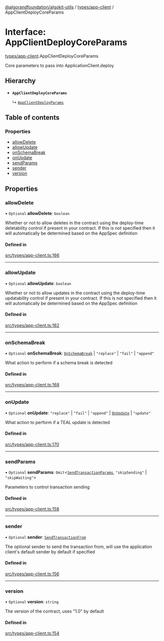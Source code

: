 [@algorandfoundation/algokit-utils](../README.md) / [types/app-client](../modules/types_app_client.md) / AppClientDeployCoreParams

# Interface: AppClientDeployCoreParams

[types/app-client](../modules/types_app_client.md).AppClientDeployCoreParams

Core parameters to pass into ApplicationClient.deploy

## Hierarchy

- **`AppClientDeployCoreParams`**

  ↳ [`AppClientDeployParams`](types_app_client.AppClientDeployParams.md)

## Table of contents

### Properties

- [allowDelete](types_app_client.AppClientDeployCoreParams.md#allowdelete)
- [allowUpdate](types_app_client.AppClientDeployCoreParams.md#allowupdate)
- [onSchemaBreak](types_app_client.AppClientDeployCoreParams.md#onschemabreak)
- [onUpdate](types_app_client.AppClientDeployCoreParams.md#onupdate)
- [sendParams](types_app_client.AppClientDeployCoreParams.md#sendparams)
- [sender](types_app_client.AppClientDeployCoreParams.md#sender)
- [version](types_app_client.AppClientDeployCoreParams.md#version)

## Properties

### allowDelete

• `Optional` **allowDelete**: `boolean`

Whether or not to allow deletes in the contract using the deploy-time deletability control if present in your contract.
If this is not specified then it will automatically be determined based on the AppSpec definition

#### Defined in

[src/types/app-client.ts:166](https://github.com/algorandfoundation/algokit-utils-ts/blob/main/src/types/app-client.ts#L166)

___

### allowUpdate

• `Optional` **allowUpdate**: `boolean`

Whether or not to allow updates in the contract using the deploy-time updatability control if present in your contract.
If this is not specified then it will automatically be determined based on the AppSpec definition

#### Defined in

[src/types/app-client.ts:162](https://github.com/algorandfoundation/algokit-utils-ts/blob/main/src/types/app-client.ts#L162)

___

### onSchemaBreak

• `Optional` **onSchemaBreak**: [`OnSchemaBreak`](../enums/types_app.OnSchemaBreak.md) \| ``"replace"`` \| ``"fail"`` \| ``"append"``

What action to perform if a schema break is detected

#### Defined in

[src/types/app-client.ts:168](https://github.com/algorandfoundation/algokit-utils-ts/blob/main/src/types/app-client.ts#L168)

___

### onUpdate

• `Optional` **onUpdate**: ``"replace"`` \| ``"fail"`` \| ``"append"`` \| [`OnUpdate`](../enums/types_app.OnUpdate.md) \| ``"update"``

What action to perform if a TEAL update is detected

#### Defined in

[src/types/app-client.ts:170](https://github.com/algorandfoundation/algokit-utils-ts/blob/main/src/types/app-client.ts#L170)

___

### sendParams

• `Optional` **sendParams**: `Omit`\<[`SendTransactionParams`](types_transaction.SendTransactionParams.md), ``"skipSending"`` \| ``"skipWaiting"``\>

Parameters to control transaction sending

#### Defined in

[src/types/app-client.ts:158](https://github.com/algorandfoundation/algokit-utils-ts/blob/main/src/types/app-client.ts#L158)

___

### sender

• `Optional` **sender**: [`SendTransactionFrom`](../modules/types_transaction.md#sendtransactionfrom)

The optional sender to send the transaction from, will use the application client's default sender by default if specified

#### Defined in

[src/types/app-client.ts:156](https://github.com/algorandfoundation/algokit-utils-ts/blob/main/src/types/app-client.ts#L156)

___

### version

• `Optional` **version**: `string`

The version of the contract, uses "1.0" by default

#### Defined in

[src/types/app-client.ts:154](https://github.com/algorandfoundation/algokit-utils-ts/blob/main/src/types/app-client.ts#L154)
